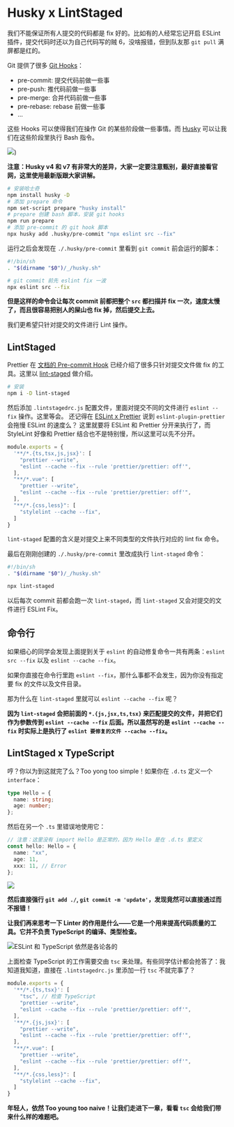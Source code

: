 # Husky x LintStaged

我们不能保证所有人提交的代码都是 fix 好的。比如有的人经常忘记开启 ESLint 插件，提交代码时还以为自己代码写的贼 6，没啥报错，但到队友那 `git pull` 满屏都是红的。

Git 提供了很多 [Git Hooks](https://git-scm.com/book/en/v2/Customizing-Git-Git-Hooks)：

* pre-commit: 提交代码前做一些事
* pre-push: 推代码前做一些事
* pre-merge: 合并代码前做一些事
* pre-rebase: rebase 前做一些事
* ...

这些 Hooks 可以使得我们在操作 Git 的某些阶段做一些事情。而 [Husky](https://github.com/typicode/husky) 可以让我们在这些阶段里执行 Bash 指令。

![](https://p3-juejin.byteimg.com/tos-cn-i-k3u1fbpfcp/ff5840b7cace468e975505b05bf24cf6~tplv-k3u1fbpfcp-zoom-1.image))

**注意：Husky v4 和 v7 有非常大的差异，大家一定要注意甄别，最好直接看官网，这里使用最新版跟大家讲解。**

```sh
# 安装哈士奇
npm install husky -D
# 添加 prepare 命令
npm set-script prepare "husky install"
# prepare 创建 bash 脚本，安装 git hooks
npm run prepare
# 添加 pre-commit 的 git hook 脚本
npx husky add .husky/pre-commit "npx eslint src --fix"
```

运行之后会发现在 `./.husky/pre-commit` 里看到 `git commit` 前会运行的脚本：

```sh
#!/bin/sh
. "$(dirname "$0")/_/husky.sh"

# git commit 前先 eslint fix 一波
npx eslint src --fix
```

**但是这样的命令会让每次 commit 前都把整个 `src` 都扫描并 fix 一次，速度太慢了，而且很容易把别人的屎山也 fix 掉，然后提交上去。**

我们更希望只针对提交的文件进行 Lint 操作。

## LintStaged

Prettier 在 [文档的 Pre-commit Hook](https://prettier.io/docs/en/precommit.html) 已经介绍了很多只针对提交文件做 fix 的工具。这里以 [lint-staged](https://github.com/okonet/lint-staged) 做介绍。

```sh
# 安装
npm i -D lint-staged
```

然后添加 `.lintstagedrc.js` 配置文件，里面对提交不同的文件进行 `eslint --fix` 操作。这里等会。
还记得在 [ESLint x Prettier](./eslint_prettier) 说到 `eslint-plugin-prettier` 会拖慢 ESLint 的速度么？
这里就要将 ESLint 和 Prettier 分开来执行了，而 StyleLint 好像和 Prettier 结合也不是特别慢，所以这里可以先不分开。

```js
module.exports = {
  '**/*.{ts,tsx,js,jsx}': [
    "prettier --write",
    "eslint --cache --fix --rule 'prettier/prettier: off'",
  ],
  "**/*.vue": [
    "prettier --write",
    "eslint --cache --fix --rule 'prettier/prettier: off'",
  ],
  "**/*.{css,less}": [
    "stylelint --cache --fix",
  ]
}
```

`lint-staged` 配置的含义是对提交上来不同类型的文件执行对应的 lint fix 命令。

最后在刚刚创建的 `./.husky/pre-commit` 里改成执行 `lint-staged` 命令：

```bash
#!/bin/sh
. "$(dirname "$0")/_/husky.sh"

npx lint-staged
```

以后每次 commit 前都会跑一次 `lint-staged`，而 `lint-staged` 又会对提交的文件进行 ESLint Fix。

## 命令行

如果细心的同学会发现上面提到关于 `eslint` 的自动修复命令一共有两条：`eslint src --fix` 以及 `eslint --cache --fix`。

如果你直接在命令行里跑 `eslint --fix`，那什么事都不会发生，因为你没有指定要 fix 的文件以及文件目录。

那为什么在 `lint-staged` 里就可以 `eslint --cache --fix` 呢？

**因为 `lint-staged` 会把前面的 `*.{js,jsx,ts,tsx}` 来匹配提交的文件，并把它们作为参数传到 `eslint --cache --fix` 后面。所以虽然写的是 `eslint --cache --fix` 时实际上是执行了 `eslint 要修复的文件 --cache --fix`。**

## LintStaged x TypeScript

哼？你以为到这就完了么？Too yong too simple！如果你在 `.d.ts` 定义一个 `interface`：

```ts
type Hello = {
  name: string;
  age: number;
};
```

然后在另一个 `.ts` 里错误地使用它：

```ts
// 注意：这里没有 import Hello 是正常的，因为 Hello 是在 .d.ts 里定义
const hello: Hello = {
  name: "xx",
  age: 11,
  xxx: 11, // Error
};
```

![](https://p3-juejin.byteimg.com/tos-cn-i-k3u1fbpfcp/eb095ca82e004f1e8320fdb68d3e0202~tplv-k3u1fbpfcp-zoom-1.image)

**然后直接强行 `git add ./`, `git commit -m 'update'`，发现竟然可以直接通过而不报错！**

**让我们再来思考一下 Linter 的作用是什么——它是一个用来提高代码质量的工具。它并不负责 TypeScript 的编译、类型检查。**

![ESLint 和 TypeScript 依然是各论各的](https://p3-juejin.byteimg.com/tos-cn-i-k3u1fbpfcp/e4cde3523baf49e5a5260d18f714d585~tplv-k3u1fbpfcp-zoom-1.image)

上面检查 TypeScript 的工作需要交由 `tsc` 来处理。有些同学估计都会抢答了：我知道我知道，直接在 `.lintstagedrc.js` 里添加一行 `tsc` 不就完事了？

```js
module.exports = {
  '**/*.{ts,tsx}': [
    "tsc", // 检查 TypeScript
    "prettier --write",
    "eslint --cache --fix --rule 'prettier/prettier: off'",
  ],
  '**/*.{js,jsx}': [
    "prettier --write",
    "eslint --cache --fix --rule 'prettier/prettier: off'",
  ],
  "**/*.vue": [
    "prettier --write",
    "eslint --cache --fix --rule 'prettier/prettier: off'",
  ],
  "**/*.{css,less}": [
    "stylelint --cache --fix",
  ]
}
```

**年轻人，依然 Too young too naive！让我们走进下一章，看看 `tsc` 会给我们带来什么样的难题吧。**
